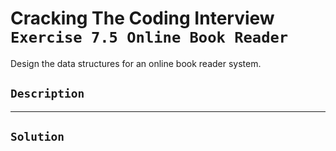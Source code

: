 # Cracking The Coding Interview `Exercise 7.5 Online Book Reader`

Design the data structures for an online book reader system.

## `Description`

---

## `Solution`